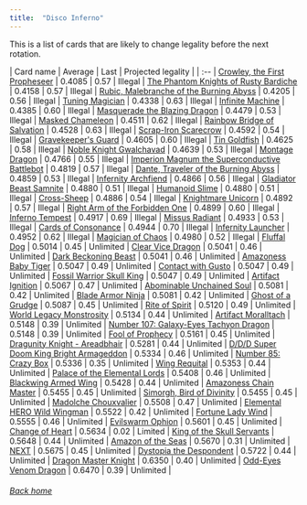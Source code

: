 ```yaml
---
title:  "Disco Inferno"
---
```


This is a list of cards that are likely to change legality before the next rotation.

| Card name | Average | Last | Projected legality |
| :-- |
[Crowley, the First Propheseer](https://db.ygoprodeck.com/card/?search=Crowley,%20the%20First%20Propheseer) | 0.4085 | 0.57 | Illegal |
[The Phantom Knights of Rusty Bardiche](https://db.ygoprodeck.com/card/?search=The%20Phantom%20Knights%20of%20Rusty%20Bardiche) | 0.4158 | 0.57 | Illegal |
[Rubic, Malebranche of the Burning Abyss](https://db.ygoprodeck.com/card/?search=Rubic,%20Malebranche%20of%20the%20Burning%20Abyss) | 0.4205 | 0.56 | Illegal |
[Tuning Magician](https://db.ygoprodeck.com/card/?search=Tuning%20Magician) | 0.4338 | 0.63 | Illegal |
[Infinite Machine](https://db.ygoprodeck.com/card/?search=Infinite%20Machine) | 0.4385 | 0.60 | Illegal |
[Masquerade the Blazing Dragon](https://db.ygoprodeck.com/card/?search=Masquerade%20the%20Blazing%20Dragon) | 0.4479 | 0.53 | Illegal |
[Masked Chameleon](https://db.ygoprodeck.com/card/?search=Masked%20Chameleon) | 0.4511 | 0.62 | Illegal |
[Rainbow Bridge of Salvation](https://db.ygoprodeck.com/card/?search=Rainbow%20Bridge%20of%20Salvation) | 0.4528 | 0.63 | Illegal |
[Scrap-Iron Scarecrow](https://db.ygoprodeck.com/card/?search=Scrap-Iron%20Scarecrow) | 0.4592 | 0.54 | Illegal |
[Gravekeeper's Guard](https://db.ygoprodeck.com/card/?search=Gravekeeper's%20Guard) | 0.4605 | 0.60 | Illegal |
[Tin Goldfish](https://db.ygoprodeck.com/card/?search=Tin%20Goldfish) | 0.4625 | 0.58 | Illegal |
[Noble Knight Gwalchavad](https://db.ygoprodeck.com/card/?search=Noble%20Knight%20Gwalchavad) | 0.4639 | 0.53 | Illegal |
[Montage Dragon](https://db.ygoprodeck.com/card/?search=Montage%20Dragon) | 0.4766 | 0.55 | Illegal |
[Imperion Magnum the Superconductive Battlebot](https://db.ygoprodeck.com/card/?search=Imperion%20Magnum%20the%20Superconductive%20Battlebot) | 0.4819 | 0.57 | Illegal |
[Dante, Traveler of the Burning Abyss](https://db.ygoprodeck.com/card/?search=Dante,%20Traveler%20of%20the%20Burning%20Abyss) | 0.4859 | 0.53 | Illegal |
[Infernity Archfiend](https://db.ygoprodeck.com/card/?search=Infernity%20Archfiend) | 0.4866 | 0.56 | Illegal |
[Gladiator Beast Samnite](https://db.ygoprodeck.com/card/?search=Gladiator%20Beast%20Samnite) | 0.4880 | 0.51 | Illegal |
[Humanoid Slime](https://db.ygoprodeck.com/card/?search=Humanoid%20Slime) | 0.4880 | 0.51 | Illegal |
[Cross-Sheep](https://db.ygoprodeck.com/card/?search=Cross-Sheep) | 0.4886 | 0.54 | Illegal |
[Knightmare Unicorn](https://db.ygoprodeck.com/card/?search=Knightmare%20Unicorn) | 0.4892 | 0.57 | Illegal |
[Right Arm of the Forbidden One](https://db.ygoprodeck.com/card/?search=Right%20Arm%20of%20the%20Forbidden%20One) | 0.4899 | 0.60 | Illegal |
[Inferno Tempest](https://db.ygoprodeck.com/card/?search=Inferno%20Tempest) | 0.4917 | 0.69 | Illegal |
[Missus Radiant](https://db.ygoprodeck.com/card/?search=Missus%20Radiant) | 0.4933 | 0.53 | Illegal |
[Cards of Consonance](https://db.ygoprodeck.com/card/?search=Cards%20of%20Consonance) | 0.4944 | 0.70 | Illegal |
[Infernity Launcher](https://db.ygoprodeck.com/card/?search=Infernity%20Launcher) | 0.4952 | 0.62 | Illegal |
[Magician of Chaos](https://db.ygoprodeck.com/card/?search=Magician%20of%20Chaos) | 0.4980 | 0.52 | Illegal |
[Fluffal Dog](https://db.ygoprodeck.com/card/?search=Fluffal%20Dog) | 0.5014 | 0.45 | Unlimited |
[Clear Vice Dragon](https://db.ygoprodeck.com/card/?search=Clear%20Vice%20Dragon) | 0.5041 | 0.46 | Unlimited |
[Dark Beckoning Beast](https://db.ygoprodeck.com/card/?search=Dark%20Beckoning%20Beast) | 0.5041 | 0.46 | Unlimited |
[Amazoness Baby Tiger](https://db.ygoprodeck.com/card/?search=Amazoness%20Baby%20Tiger) | 0.5047 | 0.49 | Unlimited |
[Contact with Gusto](https://db.ygoprodeck.com/card/?search=Contact%20with%20Gusto) | 0.5047 | 0.49 | Unlimited |
[Fossil Warrior Skull King](https://db.ygoprodeck.com/card/?search=Fossil%20Warrior%20Skull%20King) | 0.5047 | 0.49 | Unlimited |
[Artifact Ignition](https://db.ygoprodeck.com/card/?search=Artifact%20Ignition) | 0.5067 | 0.47 | Unlimited |
[Abominable Unchained Soul](https://db.ygoprodeck.com/card/?search=Abominable%20Unchained%20Soul) | 0.5081 | 0.42 | Unlimited |
[Blade Armor Ninja](https://db.ygoprodeck.com/card/?search=Blade%20Armor%20Ninja) | 0.5081 | 0.42 | Unlimited |
[Ghost of a Grudge](https://db.ygoprodeck.com/card/?search=Ghost%20of%20a%20Grudge) | 0.5087 | 0.45 | Unlimited |
[Rite of Spirit](https://db.ygoprodeck.com/card/?search=Rite%20of%20Spirit) | 0.5120 | 0.49 | Unlimited |
[World Legacy Monstrosity](https://db.ygoprodeck.com/card/?search=World%20Legacy%20Monstrosity) | 0.5134 | 0.44 | Unlimited |
[Artifact Moralltach](https://db.ygoprodeck.com/card/?search=Artifact%20Moralltach) | 0.5148 | 0.39 | Unlimited |
[Number 107: Galaxy-Eyes Tachyon Dragon](https://db.ygoprodeck.com/card/?search=Number%20107:%20Galaxy-Eyes%20Tachyon%20Dragon) | 0.5148 | 0.39 | Unlimited |
[Fool of Prophecy](https://db.ygoprodeck.com/card/?search=Fool%20of%20Prophecy) | 0.5161 | 0.45 | Unlimited |
[Dragunity Knight - Areadbhair](https://db.ygoprodeck.com/card/?search=Dragunity%20Knight%20-%20Areadbhair) | 0.5281 | 0.44 | Unlimited |
[D/D/D Super Doom King Bright Armageddon](https://db.ygoprodeck.com/card/?search=D/D/D%20Super%20Doom%20King%20Bright%20Armageddon) | 0.5334 | 0.46 | Unlimited |
[Number 85: Crazy Box](https://db.ygoprodeck.com/card/?search=Number%2085:%20Crazy%20Box) | 0.5336 | 0.35 | Unlimited |
[Wing Requital](https://db.ygoprodeck.com/card/?search=Wing%20Requital) | 0.5353 | 0.44 | Unlimited |
[Palace of the Elemental Lords](https://db.ygoprodeck.com/card/?search=Palace%20of%20the%20Elemental%20Lords) | 0.5408 | 0.46 | Unlimited |
[Blackwing Armed Wing](https://db.ygoprodeck.com/card/?search=Blackwing%20Armed%20Wing) | 0.5428 | 0.44 | Unlimited |
[Amazoness Chain Master](https://db.ygoprodeck.com/card/?search=Amazoness%20Chain%20Master) | 0.5455 | 0.45 | Unlimited |
[Simorgh, Bird of Divinity](https://db.ygoprodeck.com/card/?search=Simorgh,%20Bird%20of%20Divinity) | 0.5455 | 0.45 | Unlimited |
[Madolche Chouxvalier](https://db.ygoprodeck.com/card/?search=Madolche%20Chouxvalier) | 0.5508 | 0.47 | Unlimited |
[Elemental HERO Wild Wingman](https://db.ygoprodeck.com/card/?search=Elemental%20HERO%20Wild%20Wingman) | 0.5522 | 0.42 | Unlimited |
[Fortune Lady Wind](https://db.ygoprodeck.com/card/?search=Fortune%20Lady%20Wind) | 0.5555 | 0.46 | Unlimited |
[Evilswarm Ophion](https://db.ygoprodeck.com/card/?search=Evilswarm%20Ophion) | 0.5601 | 0.45 | Unlimited |
[Change of Heart](https://db.ygoprodeck.com/card/?search=Change%20of%20Heart) | 0.5634 | 0.02 | Limited |
[King of the Skull Servants](https://db.ygoprodeck.com/card/?search=King%20of%20the%20Skull%20Servants) | 0.5648 | 0.44 | Unlimited |
[Amazon of the Seas](https://db.ygoprodeck.com/card/?search=Amazon%20of%20the%20Seas) | 0.5670 | 0.31 | Unlimited |
[NEXT](https://db.ygoprodeck.com/card/?search=NEXT) | 0.5675 | 0.45 | Unlimited |
[Dystopia the Despondent](https://db.ygoprodeck.com/card/?search=Dystopia%20the%20Despondent) | 0.5722 | 0.44 | Unlimited |
[Dragon Master Knight](https://db.ygoprodeck.com/card/?search=Dragon%20Master%20Knight) | 0.6350 | 0.40 | Unlimited |
[Odd-Eyes Venom Dragon](https://db.ygoprodeck.com/card/?search=Odd-Eyes%20Venom%20Dragon) | 0.6470 | 0.39 | Unlimited |

###### [Back home](index)